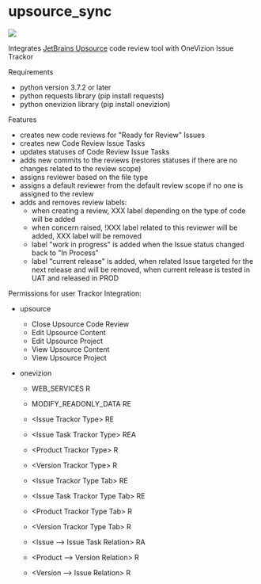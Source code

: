 # upsource_sync
![](./icon.png)

Integrates [JetBrains Upsource](https://www.jetbrains.com/upsource/) code review tool with OneVizion Issue Trackor

Requirements
- python version 3.7.2 or later
- python requests library (pip install requests)
- python onevizion library (pip install onevizion)

Features
- creates new code reviews for "Ready for Review" Issues
- creates new Code Review Issue Tasks
- updates statuses of Code Review Issue Tasks
- adds new commits to the reviews (restores statuses if there are no changes related to the review scope)
- assigns reviewer based on the file type
- assigns a default reviewer from the default review scope if no one is assigned to the review
- adds and removes review labels:
  + when creating a review, XXX label depending on the type of code will be added 
  + when concern raised, !XXX label related to this reviewer will be added, XXX label will be removed
  + label "work in progress" is added when the Issue status changed back to "In Process"
  + label "current release" is added, when related Issue targeted for the next release and will be removed, when current release is tested in UAT and released in PROD

Permissions for user Trackor Integration:
- upsource
  + Close Upsource Code Review
  + Edit Upsource Content
  + Edit Upsource Project
  + View Upsource Content
  + View Upsource Project

- onevizion
  + WEB_SERVICES R
  + MODIFY_READONLY_DATA RE
  
  + \<Issue Trackor Type\> RE 
  + \<Issue Task Trackor Type\> REA
  + \<Product Trackor Type\> R
  + \<Version Trackor Type\> R

  + \<Issue Trackor Type Tab\> RE 
  + \<Issue Task Trackor Type Tab\> RE
  + \<Product Trackor Type Tab\> R
  + \<Version Trackor Type Tab\> R
  
  + \<Issue --> Issue Task Relation\> RA
  + \<Product --> Version Relation\> R
  + \<Version --> Issue Relation\> R

